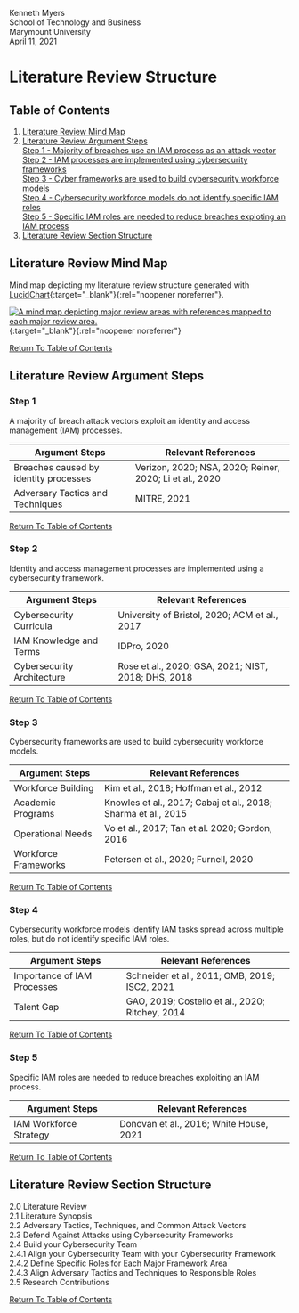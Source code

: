 Kenneth Myers<br>
School of Technology and Business<br>
Marymount University<br>
April 11, 2021

# Literature Review Structure

## Table of Contents
1. [Literature Review Mind Map](#literature-review-mind-map)  
2. [Literature Review Argument Steps](#literature-review-argument-steps)  
    [Step 1 - Majority of breaches use an IAM process as an attack vector](#step-1)  
    [Step 2 - IAM processes are implemented using cybersecurity frameworks](#step-2)  
    [Step 3 - Cyber frameworks are used to build cybersecurity workforce models](#step-3)  
    [Step 4 - Cybersecurity workforce models do not identify specific IAM roles](#step-4)  
    [Step 5 - Specific IAM roles are needed to reduce breaches exploting an IAM process](#step-5)  
3. [Literature Review Section Structure](#literature-review-section-structure)  

## Literature Review Mind Map

Mind map depicting my literature review structure generated with [LucidChart](https://www.lucidchart.com/pages/){:target="_blank"}{:rel="noopener noreferrer"}.

[![A mind map depicting major review areas with references mapped to each major review area.](../../assets/litreviewmindmap.png)](../../assets/litreviewmindmap.png){:target="_blank"}{:rel="noopener noreferrer"}
  
[Return To Table of Contents](#table-of-contents)

## Literature Review Argument Steps

### Step 1

A majority of breach attack vectors exploit an identity and access management (IAM) processes.

| Argument Steps | Relevant References |
| -------------- | ------------------- |
| Breaches caused by identity processes | Verizon, 2020; NSA, 2020; Reiner, 2020; Li et al., 2020 |
| Adversary Tactics and Techniques | MITRE, 2021 |

[Return To Table of Contents](#table-of-contents)

### Step 2

Identity and access management processes are implemented using a cybersecurity framework.

| Argument Steps | Relevant References |
| -------------- | ------------------- |
| Cybersecurity Curricula  | University of Bristol, 2020; ACM et al., 2017 |
| IAM Knowledge and Terms | IDPro, 2020 |
| Cybersecurity Architecture | Rose et al., 2020; GSA, 2021; NIST, 2018; DHS, 2018 |

[Return To Table of Contents](#table-of-contents)

### Step 3

Cybersecurity frameworks are used to build cybersecurity workforce models.

| Argument Steps | Relevant References |
| -------------- | ------------------- |
| Workforce Building | Kim et al., 2018; Hoffman et al., 2012 |
| Academic Programs | Knowles et al., 2017; Cabaj et al., 2018; Sharma et al., 2015 |
| Operational Needs | Vo et al., 2017; Tan et al. 2020; Gordon, 2016 |
| Workforce Frameworks | Petersen et al., 2020; Furnell, 2020 |

[Return To Table of Contents](#table-of-contents)

### Step 4

Cybersecurity workforce models identify IAM tasks spread across multiple roles, but do not identify specific IAM roles.

| Argument Steps | Relevant References |
| -------------- | ------------------- |
| Importance of IAM Processes | Schneider et al., 2011; OMB, 2019; ISC2, 2021 |
| Talent Gap | GAO, 2019; Costello et al., 2020; Ritchey, 2014 | 

[Return To Table of Contents](#table-of-contents)

### Step 5

Specific IAM roles are needed to reduce breaches exploiting an IAM process.

| Argument Steps | Relevant References |
| -------------- | ------------------- |
| IAM Workforce Strategy | Donovan et al., 2016; White House, 2021  |

[Return To Table of Contents](#table-of-contents)

## Literature Review Section Structure

2.0 Literature Review  
2.1 Literature Synopsis  
2.2 Adversary Tactics, Techniques, and Common Attack Vectors  
2.3 Defend Against Attacks using Cybersecurity Frameworks  
2.4 Build your Cybersecurity Team  
      2.4.1 Align your Cybersecurity Team with your Cybersecurity Framework  
      2.4.2 Define Specific Roles for Each Major Framework Area  
      2.4.3 Align Adversary Tactics and Techniques to Responsible Roles  
2.5 Research Contributions  

[Return To Table of Contents](#table-of-contents)
